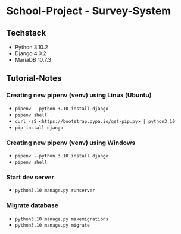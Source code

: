 # School-Project - Survey-System #

## Techstack ##

- Python 3.10.2
- Django 4.0.2
- MariaDB 10.7.3

## Tutorial-Notes ##

### Creating new pipenv (venv) using Linux (Ubuntu) ###

- ```pipenv --python 3.10 install django```
- ```pipenv shell```
- ```curl -sS <https://bootstrap.pypa.io/get-pip.py> | python3.10```
- ```pip install django```

### Creating new pipenv (venv) using Windows ###

- ```pipenv --python 3.10 install django```
- ```pipenv shell```

### Start dev server ###

- ```python3.10 manage.py runserver```

### Migrate database ###

- ```python3.10 manage.py makemigrations```
- ```python3.10 manage.py migrate```

